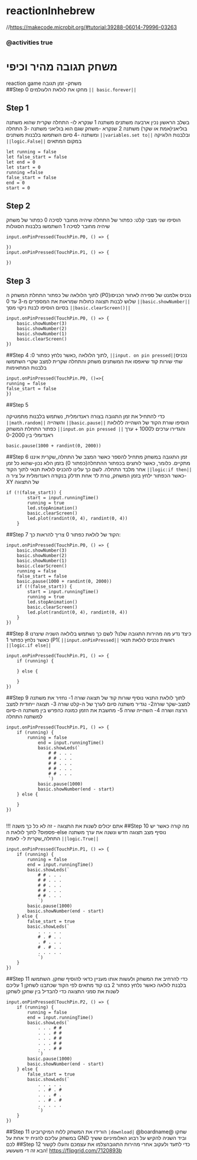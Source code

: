 # reactionInhebrew
//https://makecode.microbit.org/#tutorial:39288-06014-79996-03263
### @activities true
# משחק תגובה מהיר וכיפי
reaction game
משחק- זמן תגובה      
##Step 0
מחקו את לולאת הלעולמים
`|| basic.forever||`
## Step 1
בשלב הראשון נכין ארבעה משתנים
  משתנה 1 שנקרא לו- התחלה שקרית
שהוא משתנה בוליאני(אמת או שקר)
משתנה 2  שנקרא -משחק 
שגם הוא בוליאני
משתנה -3  התחלה
 ומשתנה -4 סיום
השתמשו בלבנות משתנים `||variables.set to||`
ובלבנות הלוגיקה 
`||logic.False||` במקום המתאים
```blocks
let running = false
let false_start = false
let end = 0
let start = 0
running =false
false_start = false
end = 0
start = 0
```
## Step 2
הוסיפו שני מצבי קלט:
כפתור של התחלה שיהיה מחובר לסיכה 0
כפתור של משחק שיהיה מחובר לסיכה 1
השתמשו בלבנות הסגולות 
```blocks
input.onPinPressed(TouchPin.P0, () => {

})
input.onPinPressed(TouchPin.P1, () => {

})
```
## Step 3
לתוך הלולאה של כפתור התחלת המשחק ה (P0)נכניס אלמנט של ספירה לאחור
הכניסו שלוש לבנות תצוגה כחולות שמראות את המספרים מ-3 עד 0
`||basic.showNumber||`
בסיום הוסיפו לבנת ניקוי מסך
`||basic.clearScreen()||`
```blocks
input.onPinPressed(TouchPin.P0, () => {
    basic.showNumber(3)
    basic.showNumber(2)
    basic.showNumber(1)
    basic.clearScreen()
})
```
##Step 4
:לתוך הלולאה  ,כאשר נלחץ כפתור 0,  `||input. on pin pressed||`נכניס שתי שורות קוד שיאפסו את המשתנים
משחק והתחלה שקרית למצב  שקרי
השתמשו בלבנות  המתאימות

```blocks
input.onPinPressed(TouchPin.P0, ()=>{
running = false
false_start = false
})
```
##Step 5

כדי להתחיל את זמן התגובה בצורה ראנדומלית, נשתמש בלבנות מתמטיקה
  `||math.random||`
והשהייה
`||basic.pause||`
הוסיפו  שורת הקוד של השהייה ללולאת כפתור 
התחלת המשחק 
`||input.on pin pressed ||`
והגדירו ערכים ל1000 + ערך ראנדומלי בין 0-2000
```blocks
basic.pause(1000 + randint(0, 2000))
```
##Step 6
זמן התגובה במשחק מתחיל להספר כאשר המצב של התחלה_שקרית 
איננו מתקיים. כלומר, כאשר לוחצים בכפתור ההתחלה(כפתור 0) בזמן הלא נכון-שהוא כל זמן אחר מלבד התחלה.
לשם כך עלינו להכניס לולאת תנאי לתוך הקוד
`||logic:if then||`
כאשר הכפתור ילחץ בזמן המשחק, נורת לד אחת תדלק בנקודה ראנדומלית על ציר ה-XY
של התצוגה
```blocks
if (!(false_start)) {
        start = input.runningTime()
        running = true
        led.stopAnimation()
        basic.clearScreen()
        led.plot(randint(0, 4), randint(0, 4))
    }
```
##Step 7
הקוד של לולאת כפתור 0 צריך להראות כך:
```blocks
input.onPinPressed(TouchPin.P0, () => {
    basic.showNumber(3)
    basic.showNumber(2)
    basic.showNumber(1)
    basic.clearScreen()
    running = false
    false_start = false
    basic.pause(1000 + randint(0, 2000))
    if (!(false_start)) {
        start = input.runningTime()
        running = true
        led.stopAnimation()
        basic.clearScreen()
        led.plot(randint(0, 4), randint(0, 4))
    }
})
```
##Step 8
כיצד נדע מה מהירות התגובה שלנו? לשם כך נשתמש בלולאה השניה שיצרנו
כאשר נלחץ כפתור 1 (P1(
`||input.onPinPressed||`
ראשית נכניס לולאת תנאי 
`||logic.if else||`
```blocks
input.onPinPressed(TouchPin.P1, () => {
    if (running) {
        
    } else {
        
    }
})
```
##Step 9
לתוך לולאת התנאי
נוסיף שורות קוד של תצוגה
שורה 1-
נחזיר את משתנה למצב-שקר
שורה2- נגדיר משתנה סיום לערך של 
ה-קלט
שורה 3- 
תצוגה ייחודית למצב הרצה
ושורה 4- השהייה
שורה 5- מחשבת את הזמן כמונה כהפרש בין משתנה ה-סיום למשתנה התחלה
```blocks
input.onPinPressed(TouchPin.P1, () => {
    if (running) {
        running = false
            end = input.runningTime()
            basic.showLeds(`
                # # . . .
                # # . . .
                # # . . .
                # # . . .
                # # . . .
                `)
            basic.pause(1000)
            basic.showNumber(end - start)
    } else {
            
    }
})
   
```
!!! אתם יכולים לשנות את התצוגה - זה לא כל כך משנה
##Step 10
מה קורה כאשר יש פספוס?
לתוך לולאת ה-else
נוסיף מצב תצוגה חדש ונשנה את ערך משתנה התחלה_שקרית ל- לאמת
`||logic.True||`
```blocks
input.onPinPressed(TouchPin.P1, () => {
    if (running) {
        running = false
        end = input.runningTime()
        basic.showLeds(`
            # # . . .
            # # . . .
            # # . . .
            # # . . .
            # # . . .
            `)
        basic.pause(1000)
        basic.showNumber(end - start)
    } else {
        false_start = true
        basic.showLeds(`
            . . . . .
            # . # . .
            . # . . .
            # . # . .
            . . . . .
            `)
    }
})
```
##Step 11
כדי להרחיב את המשחק ולעשות אותו מעניין כדאי להוסיף שחקן.
השתמשו בלבנת 
לולאה כאשר נלחץ כפתור 2
בנו קוד מתאים
לפי הקוד שכתבנו לשחקן 1
עליכם לשנות את סמני התצוגה כדי להבדיל בין שחקן לשחקן
```blocks
input.onPinPressed(TouchPin.P2, () => {
    if (running) {
        running = false
        end = input.runningTime()
        basic.showLeds(`
            . . . # #
            . . . # #
            . . . # #
            . . . # #
            . . . # #
            `)
        basic.pause(1000)
        basic.showNumber(end - start)
    } else {
        false_start = true
        basic.showLeds(`
            . . . . .
            . . # . #
            . . . # .
            . . # . #
            . . . . .
            `)
    }
})
```
##Step 11
הורידו את המשחק ללוח המיקרוביט
`|download|` @boardname@
שחקו במשחק עליכם להניח יד אחת על GND
וביד השניה להקיש על רבוע האלומיניום ששיך לכם
##Step 12
כדי לתעד ולעקוב אחרי מהירות התגובהצלמו את עצמכם והעלו
לקשור הבא
זה די משעשע!
https://flipgrid.com/7120893b
